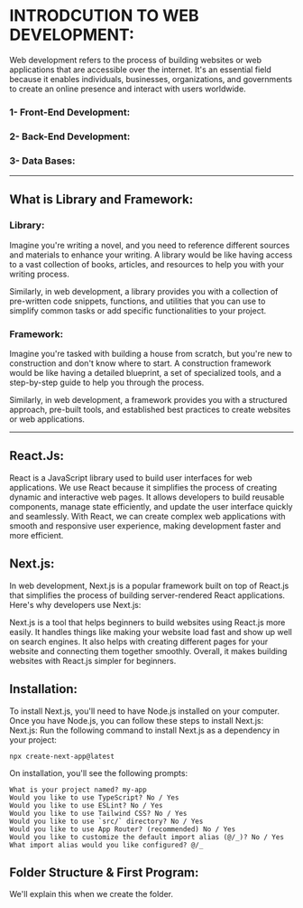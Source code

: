 # INTRODCUTION TO WEB DEVELOPMENT:

Web development refers to the process of building websites or web applications that are accessible over the internet. It's an essential field because it enables individuals, businesses, organizations, and governments to create an online presence and interact with users worldwide.

### 1- Front-End Development:
### 2- Back-End Development:
### 3- Data Bases:

---

## What is Library and Framework:

### Library:

Imagine you're writing a novel, and you need to reference different sources and materials to enhance your writing. A library would be like having access to a vast collection of books, articles, and resources to help you with your writing process.

Similarly, in web development, a library provides you with a collection of pre-written code snippets, functions, and utilities that you can use to simplify common tasks or add specific functionalities to your project.

### Framework:

Imagine you're tasked with building a house from scratch, but you're new to construction and don't know where to start. A construction framework would be like having a detailed blueprint, a set of specialized tools, and a step-by-step guide to help you through the process.

Similarly, in web development, a framework provides you with a structured approach, pre-built tools, and established best practices to create websites or web applications.

---

## React.Js:

React is a JavaScript library used to build user interfaces for web applications. We use React because it simplifies the process of creating dynamic and interactive web pages. It allows developers to build reusable components, manage state efficiently, and update the user interface quickly and seamlessly. With React, we can create complex web applications with smooth and responsive user experience, making development faster and more efficient.


## Next.js:

In web development, Next.js is a popular framework built on top of React.js that simplifies the process of building server-rendered React applications. Here's why developers use Next.js:

Next.js is a tool that helps beginners to build websites using React.js more easily. It handles things like making your website load fast and show up well on search engines. It also helps with creating different pages for your website and connecting them together smoothly. Overall, it makes building websites with React.js simpler for beginners.

## Installation:

To install Next.js, you'll need to have Node.js installed on your computer.
Once you have Node.js, you can follow these steps to install Next.js:
Next.js:
Run the following command to install Next.js as a dependency in your project:

```tsx
npx create-next-app@latest
```

On installation, you'll see the following prompts:

```
What is your project named? my-app
Would you like to use TypeScript? No / Yes
Would you like to use ESLint? No / Yes
Would you like to use Tailwind CSS? No / Yes
Would you like to use `src/` directory? No / Yes
Would you like to use App Router? (recommended) No / Yes
Would you like to customize the default import alias (@/_)? No / Yes
What import alias would you like configured? @/_
```

## Folder Structure & First Program: 
We'll explain this when we create the folder.
